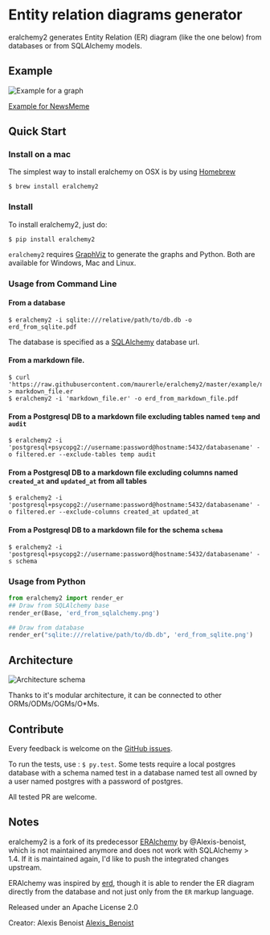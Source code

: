 # Entity relation diagrams generator

eralchemy2 generates Entity Relation (ER) diagram (like the one below) from databases or from SQLAlchemy models.

## Example

![Example for a graph](https://raw.githubusercontent.com/maurerle/eralchemy2/master/newsmeme.png?raw=true "Example for NewsMeme")

[Example for NewsMeme](https://bitbucket.org/danjac/newsmeme)

## Quick Start

### Install on a mac
The simplest way to install eralchemy on OSX is by using [Homebrew](http://brew.sh)

    $ brew install eralchemy2

### Install
To install eralchemy2, just do:

    $ pip install eralchemy2

`eralchemy2` requires [GraphViz](http://www.graphviz.org/download) to generate the graphs and Python. Both are available for Windows, Mac and Linux.

### Usage from Command Line

#### From a database

    $ eralchemy2 -i sqlite:///relative/path/to/db.db -o erd_from_sqlite.pdf

The database is specified as a [SQLAlchemy](http://docs.sqlalchemy.org/en/rel_1_0/core/engines.html#database-urls)
database url.

#### From a markdown file.

    $ curl 'https://raw.githubusercontent.com/maurerle/eralchemy2/master/example/newsmeme.er' > markdown_file.er
    $ eralchemy2 -i 'markdown_file.er' -o erd_from_markdown_file.pdf

#### From a Postgresql DB to a markdown file excluding tables named `temp` and `audit`

    $ eralchemy2 -i 'postgresql+psycopg2://username:password@hostname:5432/databasename' -o filtered.er --exclude-tables temp audit

#### From a Postgresql DB to a markdown file excluding columns named `created_at` and `updated_at` from all tables

    $ eralchemy2 -i 'postgresql+psycopg2://username:password@hostname:5432/databasename' -o filtered.er --exclude-columns created_at updated_at

#### From a Postgresql DB to a markdown file for the schema `schema`

    $ eralchemy2 -i 'postgresql+psycopg2://username:password@hostname:5432/databasename' -s schema

### Usage from Python

```python
from eralchemy2 import render_er
## Draw from SQLAlchemy base
render_er(Base, 'erd_from_sqlalchemy.png')

## Draw from database
render_er("sqlite:///relative/path/to/db.db", 'erd_from_sqlite.png')
```

## Architecture
![Architecture schema](https://raw.githubusercontent.com/maurerle/eralchemy2/master/eralchemy_architecture.png?raw=true "Architecture schema")

Thanks to it's modular architecture, it can be connected to other ORMs/ODMs/OGMs/O*Ms.

## Contribute

Every feedback is welcome on the [GitHub issues](https://github.com/maurerle/eralchemy2/issues).

To run the tests, use : `$ py.test`.
Some tests require a local postgres database with a schema named test in a database
named test all owned by a user named postgres with a password of postgres.

All tested PR are welcome.

## Notes

eralchemy2 is a fork of its predecessor [ERAlchemy](https://github.com/Alexis-benoist/eralchemy) by @Alexis-benoist, which is not maintained anymore and does not work with SQLAlchemy > 1.4.
If it is maintained again, I'd like to push the integrated changes upstream.

ERAlchemy was inspired by [erd](https://github.com/BurntSushi/erd), though it is able to render the ER diagram directly
from the database and not just only from the `ER` markup language.

Released under an Apache License 2.0

Creator: Alexis Benoist [Alexis_Benoist](https://twitter.com/Alexis_Benoist)
